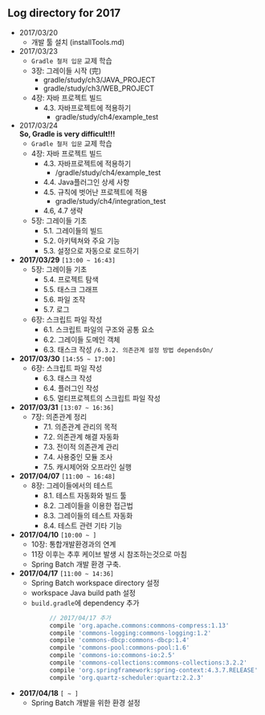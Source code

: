 ## Log directory for 2017

* 2017/03/20
    * 개발 툴 설치 (installTools.md)
* 2017/03/23
    * `Gradle 철저 입문` 교제 학습
    * 3장: 그레이들 시작 (完)
        * gradle/study/ch3/JAVA_PROJECT
        * gradle/study/ch3/WEB_PROJECT
    * 4장: 자바 프로젝트 빌드
        * 4.3. 자바프로젝트에 적용하기
            *  gradle/study/ch4/example_test
* 2017/03/24  
**So, Gradle is very difficult!!!**
    * `Gradle 철저 입문` 교제 학습
    * 4장: 자바 프로젝트 빌드
        * 4.3. 자바프로젝트에 적용하기
            * /gradle/study/ch4/example_test
        * 4.4. Java플러그인 상세 사항
        * 4.5. 규칙에 벗어난 프로젝트에 적용
            * gradle/study/ch4/integration_test
        * 4.6, 4.7 생략 
    * 5장: 그레이들 기초
        * 5.1. 그레이들의 빌드
        * 5.2. 아키텍쳐와 주요 기능
        * 5.3. 설정으로 자동으로 로드하기
* __2017/03/29__ `[13:00 ~ 16:43]`
    * 5장: 그레이들 기초
        * 5.4. 프로젝트 탐색
        * 5.5. 태스크 그래프
        * 5.6. 파일 조작
        * 5.7. 로그
    * 6장: 스크립트 파일 작성
        * 6.1. 스크립트 파일의 구조와 공통 요소
        * 6.2. 그레이들 도메인 객체
        * 6.3. 태스크 작성 `/6.3.2. 의존관계 설정 방법 dependsOn/`
* __2017/03/30__ `[14:55 ~ 17:00]`
    * 6장: 스크립트 파일 작성
        * 6.3. 태스크 작성
        * 6.4. 플러그인 작성
        * 6.5. 멀티프로젝트의 스크립트 파일 작성
* __2017/03/31__ `[13:07 ~ 16:36]`
    * 7장: 의존관계 정리        
        * 7.1. 의존관계 관리의 목적
        * 7.2. 의존관계 해결 자동화
        * 7.3. 전이적 의존관계 관리
        * 7.4. 사용중인 모듈 조사
        * 7.5. 캐시제어와 오프라인 실행
* __2017/04/07__ `[11:00 ~ 16:48]`
    * 8장: 그레이들에서의 테스트
        * 8.1. 테스트 자동화와 빌드 툴
        * 8.2. 그레이들을 이용한 접근법
        * 8.3. 그레이들의 테스트 자동화
        * 8.4. 테스트 관련 기타 기능
* __2017/04/10__ `[10:00 ~ ]`
    * 10장: 통합개발환경과의 연계
    * 11장 이후는 추후 케이브 발생 시 참조하는것으로 마침
    * Spring Batch 개발 환경 구축.
* __2017/04/17__ `[11:00 ~ 14:36]`
    * Spring Batch workspace directory 설정
    * workspace Java build path 설정
    * `build.gradle`에 dependency 추가
       ```gradle
        	// 2017/04/17 추가
	        compile 'org.apache.commons:commons-compress:1.13'
	        compile 'commons-logging:commons-logging:1.2'
	        compile 'commons-dbcp:commons-dbcp:1.4'
	        compile 'commons-pool:commons-pool:1.6'
	        compile 'commons-io:commons-io:2.5'
	        compile 'commons-collections:commons-collections:3.2.2'
	        compile 'org.springframework:spring-context:4.3.7.RELEASE'
	        compile 'org.quartz-scheduler:quartz:2.2.3'
      ```
* __2017/04/18__ `[ ~ ]`
    * Spring Batch 개발을 위한 환경 설정